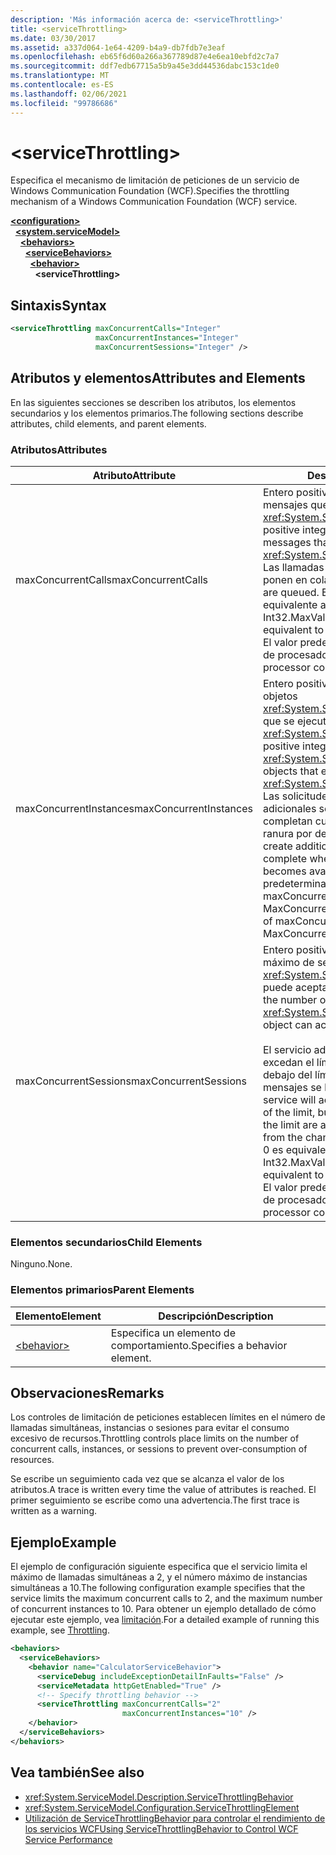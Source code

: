 ```yaml
---
description: 'Más información acerca de: <serviceThrottling>'
title: <serviceThrottling>
ms.date: 03/30/2017
ms.assetid: a337d064-1e64-4209-b4a9-db7fdb7e3eaf
ms.openlocfilehash: eb65f6d60a266a367789d87e4e6ea10ebfd2c7a7
ms.sourcegitcommit: ddf7edb67715a5b9a45e3dd44536dabc153c1de0
ms.translationtype: MT
ms.contentlocale: es-ES
ms.lasthandoff: 02/06/2021
ms.locfileid: "99786686"
---
```

# \<serviceThrottling>

<span data-ttu-id="5357d-102">Especifica el mecanismo de limitación de peticiones de un servicio de Windows Communication Foundation (WCF).</span><span class="sxs-lookup"><span data-stu-id="5357d-102">Specifies the throttling mechanism of a Windows Communication Foundation (WCF) service.</span></span>  
  
[**\<configuration>**](../configuration-element.md)\
&nbsp;&nbsp;[**\<system.serviceModel>**](system-servicemodel.md)\
&nbsp;&nbsp;&nbsp;&nbsp;[**\<behaviors>**](behaviors.md)\
&nbsp;&nbsp;&nbsp;&nbsp;&nbsp;&nbsp;[**\<serviceBehaviors>**](servicebehaviors.md)\
&nbsp;&nbsp;&nbsp;&nbsp;&nbsp;&nbsp;&nbsp;&nbsp;[**\<behavior>**](behavior-of-servicebehaviors.md)\
&nbsp;&nbsp;&nbsp;&nbsp;&nbsp;&nbsp;&nbsp;&nbsp;&nbsp;&nbsp;**\<serviceThrottling>**  
  
## <a name="syntax"></a><span data-ttu-id="5357d-103">Sintaxis</span><span class="sxs-lookup"><span data-stu-id="5357d-103">Syntax</span></span>  
  
```xml  
<serviceThrottling maxConcurrentCalls="Integer"
                   maxConcurrentInstances="Integer"
                   maxConcurrentSessions="Integer" />
```  
  
## <a name="attributes-and-elements"></a><span data-ttu-id="5357d-104">Atributos y elementos</span><span class="sxs-lookup"><span data-stu-id="5357d-104">Attributes and Elements</span></span>  

 <span data-ttu-id="5357d-105">En las siguientes secciones se describen los atributos, los elementos secundarios y los elementos primarios.</span><span class="sxs-lookup"><span data-stu-id="5357d-105">The following sections describe attributes, child elements, and parent elements.</span></span>  
  
### <a name="attributes"></a><span data-ttu-id="5357d-106">Atributos</span><span class="sxs-lookup"><span data-stu-id="5357d-106">Attributes</span></span>  
  
|<span data-ttu-id="5357d-107">Atributo</span><span class="sxs-lookup"><span data-stu-id="5357d-107">Attribute</span></span>|<span data-ttu-id="5357d-108">Descripción</span><span class="sxs-lookup"><span data-stu-id="5357d-108">Description</span></span>|  
|---------------|-----------------|  
|<span data-ttu-id="5357d-109">maxConcurrentCalls</span><span class="sxs-lookup"><span data-stu-id="5357d-109">maxConcurrentCalls</span></span>|<span data-ttu-id="5357d-110">Entero positivo que limita el número de mensajes que actualmente procesan en <xref:System.ServiceModel.ServiceHost>.</span><span class="sxs-lookup"><span data-stu-id="5357d-110">A positive integer that limits the number of messages that currently process across a <xref:System.ServiceModel.ServiceHost>.</span></span> <span data-ttu-id="5357d-111">Las llamadas que superan el límite se ponen en cola.</span><span class="sxs-lookup"><span data-stu-id="5357d-111">Calls in excess of the limit are queued.</span></span> <span data-ttu-id="5357d-112">Establecer este valor en 0 es equivalente a establecerlo en Int32.MaxValue.</span><span class="sxs-lookup"><span data-stu-id="5357d-112">Setting this value to 0 is equivalent to setting it to Int32.MaxValue.</span></span> <span data-ttu-id="5357d-113">El valor predeterminado es 16 \* número de procesadores.</span><span class="sxs-lookup"><span data-stu-id="5357d-113">The default is 16 \* processor count.</span></span>|  
|<span data-ttu-id="5357d-114">maxConcurrentInstances</span><span class="sxs-lookup"><span data-stu-id="5357d-114">maxConcurrentInstances</span></span>|<span data-ttu-id="5357d-115">Entero positivo que limita el número de los objetos <xref:System.ServiceModel.InstanceContext> que se ejecutan a la vez en <xref:System.ServiceModel.ServiceHost>.</span><span class="sxs-lookup"><span data-stu-id="5357d-115">A positive integer that limits the number of <xref:System.ServiceModel.InstanceContext> objects that execute at one time across a <xref:System.ServiceModel.ServiceHost>.</span></span> <span data-ttu-id="5357d-116">Las solicitudes para crear instancias adicionales se ponen en cola y se completan cuando queda disponible una ranura por debajo del límite.</span><span class="sxs-lookup"><span data-stu-id="5357d-116">Requests to create additional instances are queued and complete when a slot below the limit becomes available.</span></span> <span data-ttu-id="5357d-117">El valor predeterminado es la suma de maxConcurrentSessions y MaxConcurrentCalls</span><span class="sxs-lookup"><span data-stu-id="5357d-117">The default is the sum of maxConcurrentSessions and MaxConcurrentCalls</span></span>|  
|<span data-ttu-id="5357d-118">maxConcurrentSessions</span><span class="sxs-lookup"><span data-stu-id="5357d-118">maxConcurrentSessions</span></span>|<span data-ttu-id="5357d-119">Entero positivo que limita el número máximo de sesiones que un objeto <xref:System.ServiceModel.ServiceHost> puede aceptar.</span><span class="sxs-lookup"><span data-stu-id="5357d-119">A positive integer that limits the number of sessions a <xref:System.ServiceModel.ServiceHost> object can accept.</span></span><br /><br /> <span data-ttu-id="5357d-120">El servicio admitirá conexiones que excedan el límite, pero solo los canales por debajo del límite estarán activos (los mensajes se leen desde el canal).</span><span class="sxs-lookup"><span data-stu-id="5357d-120">The service will accept connections in excess of the limit, but only the channels below the limit are active (messages are read from the channel).</span></span> <span data-ttu-id="5357d-121">Establecer este valor en 0 es equivalente a establecerlo en Int32.MaxValue.</span><span class="sxs-lookup"><span data-stu-id="5357d-121">Setting this value to 0 is equivalent to setting it to Int32.MaxValue.</span></span> <span data-ttu-id="5357d-122">El valor predeterminado es 100 \* número de procesadores.</span><span class="sxs-lookup"><span data-stu-id="5357d-122">The default is 100 \* processor count.</span></span>|  
  
### <a name="child-elements"></a><span data-ttu-id="5357d-123">Elementos secundarios</span><span class="sxs-lookup"><span data-stu-id="5357d-123">Child Elements</span></span>  

 <span data-ttu-id="5357d-124">Ninguno.</span><span class="sxs-lookup"><span data-stu-id="5357d-124">None.</span></span>  
  
### <a name="parent-elements"></a><span data-ttu-id="5357d-125">Elementos primarios</span><span class="sxs-lookup"><span data-stu-id="5357d-125">Parent Elements</span></span>  
  
|<span data-ttu-id="5357d-126">Elemento</span><span class="sxs-lookup"><span data-stu-id="5357d-126">Element</span></span>|<span data-ttu-id="5357d-127">Descripción</span><span class="sxs-lookup"><span data-stu-id="5357d-127">Description</span></span>|  
|-------------|-----------------|  
|[\<behavior>](behavior-of-endpointbehaviors.md)|<span data-ttu-id="5357d-128">Especifica un elemento de comportamiento.</span><span class="sxs-lookup"><span data-stu-id="5357d-128">Specifies a behavior element.</span></span>|  
  
## <a name="remarks"></a><span data-ttu-id="5357d-129">Observaciones</span><span class="sxs-lookup"><span data-stu-id="5357d-129">Remarks</span></span>  

 <span data-ttu-id="5357d-130">Los controles de limitación de peticiones establecen límites en el número de llamadas simultáneas, instancias o sesiones para evitar el consumo excesivo de recursos.</span><span class="sxs-lookup"><span data-stu-id="5357d-130">Throttling controls place limits on the number of concurrent calls, instances, or sessions to prevent over-consumption of resources.</span></span>  
  
 <span data-ttu-id="5357d-131">Se escribe un seguimiento cada vez que se alcanza el valor de los atributos.</span><span class="sxs-lookup"><span data-stu-id="5357d-131">A trace is written every time the value of attributes is reached.</span></span> <span data-ttu-id="5357d-132">El primer seguimiento se escribe como una advertencia.</span><span class="sxs-lookup"><span data-stu-id="5357d-132">The first trace is written as a warning.</span></span>  
  
## <a name="example"></a><span data-ttu-id="5357d-133">Ejemplo</span><span class="sxs-lookup"><span data-stu-id="5357d-133">Example</span></span>  

 <span data-ttu-id="5357d-134">El ejemplo de configuración siguiente especifica que el servicio limita el máximo de llamadas simultáneas a 2, y el número máximo de instancias simultáneas a 10.</span><span class="sxs-lookup"><span data-stu-id="5357d-134">The following configuration example specifies that the service limits the maximum concurrent calls to 2, and the maximum number of concurrent instances to 10.</span></span> <span data-ttu-id="5357d-135">Para obtener un ejemplo detallado de cómo ejecutar este ejemplo, vea [limitación](../../../wcf/samples/throttling.md).</span><span class="sxs-lookup"><span data-stu-id="5357d-135">For a detailed example of running this example, see [Throttling](../../../wcf/samples/throttling.md).</span></span>  
  
```xml  
<behaviors>
  <serviceBehaviors>
    <behavior name="CalculatorServiceBehavior">
      <serviceDebug includeExceptionDetailInFaults="False" />
      <serviceMetadata httpGetEnabled="True" />
      <!-- Specify throttling behavior -->
      <serviceThrottling maxConcurrentCalls="2"
                         maxConcurrentInstances="10" />
    </behavior>
  </serviceBehaviors>
</behaviors>
```  
  
## <a name="see-also"></a><span data-ttu-id="5357d-136">Vea también</span><span class="sxs-lookup"><span data-stu-id="5357d-136">See also</span></span>

- <xref:System.ServiceModel.Description.ServiceThrottlingBehavior>
- <xref:System.ServiceModel.Configuration.ServiceThrottlingElement>
- [<span data-ttu-id="5357d-137">Utilización de ServiceThrottlingBehavior para controlar el rendimiento de los servicios WCF</span><span class="sxs-lookup"><span data-stu-id="5357d-137">Using ServiceThrottlingBehavior to Control WCF Service Performance</span></span>](../../../wcf/feature-details/using-servicethrottlingbehavior-to-control-wcf-service-performance.md)
